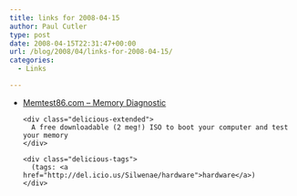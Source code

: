 ```yaml
---
title: links for 2008-04-15
author: Paul Cutler
type: post
date: 2008-04-15T22:31:47+00:00
url: /blog/2008/04/links-for-2008-04-15/
categories:
  - Links

---
```

<ul class="delicious">
  <li>
    <div class="delicious-link">
      <a href="http://www.memtest86.com/">Memtest86.com &#8211; Memory Diagnostic</a>
    </div>
    
    <div class="delicious-extended">
      A free downloadable (2 meg!) ISO to boot your computer and test your memory
    </div>
    
    <div class="delicious-tags">
      (tags: <a href="http://del.icio.us/Silwenae/hardware">hardware</a>)
    </div>
  </li>
</ul>